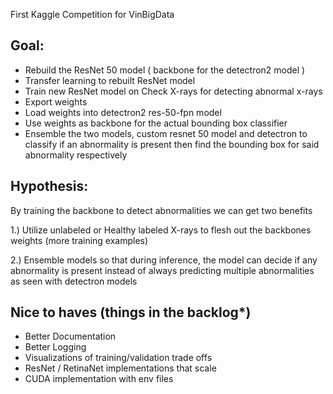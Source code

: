First Kaggle Competition for VinBigData

Goal:
- 

- Rebuild the ResNet 50 model ( backbone for the detectron2 model )
- Transfer learning to rebuilt ResNet model
- Train new ResNet model on Check X-rays for detecting abnormal x-rays
- Export weights
- Load weights into detectron2 res-50-fpn model
- Use weights as backbone for the actual bounding box classifier
- Ensemble the two models, custom resnet 50 model and detectron to classify if an abnormality is present then find the bounding box for said abnormality respectively

Hypothesis:
- 

By training the backbone to detect abnormalities we can get two benefits

1.) Utilize unlabeled or Healthy labeled X-rays to flesh out the backbones weights (more training examples)

2.) Ensemble models so that during inference, the model can decide if any abnormality is present instead of always predicting multiple abnormalities as seen with detectron models


Nice to haves (things in the backlog*)
- 

- Better Documentation 
- Better Logging
- Visualizations of training/validation trade offs
- ResNet / RetinaNet implementations that scale
- CUDA implementation with env files

